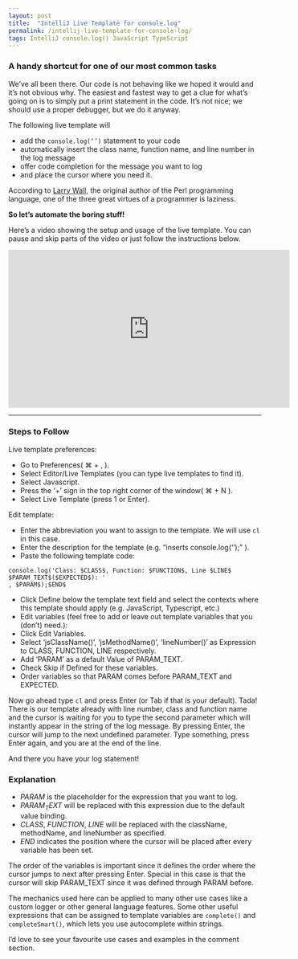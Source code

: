 ```yaml
---
layout: post
title:  "IntelliJ Live Template for console.log"
permalink: /intellij-live-template-for-console-log/
tags: IntelliJ console.log() JavaScript TypeScript
---
```


### A handy shortcut for one of our most common tasks

We’ve all been there. Our code is not behaving like we hoped it would and it’s not obvious why. The easiest and fastest way to get a clue for what’s going on is to simply put a print statement in the code. It’s not nice; we should use a proper debugger, but we do it anyway.

The following live template will
* add the `console.log(‘’)` statement to your code
* automatically insert the class name, function name, and line number in the log message
* offer code completion for the message you want to log
* and place the cursor where you need it.

According to [Larry Wall](http://threevirtues.com/), the original author of the Perl programming language, one of the three great virtues of a programmer is laziness.

**So let’s automate the boring stuff!**

Here’s a video showing the setup and usage of the live template. You can pause and skip parts of the video or just follow the instructions below.

<iframe width="560" height="315" src="https://www.youtube.com/embed/UcWxT25DuCA" frameborder="0" allow="accelerometer; autoplay; clipboard-write; encrypted-media; gyroscope; picture-in-picture" allowfullscreen></iframe>

---

### Steps to Follow
Live template preferences:

* Go to Preferences( ⌘ + , ).
* Select Editor/Live Templates (you can type live templates to find it).
* Select Javascript.
* Press the ‘+’ sign in the top right corner of the window( ⌘ + N ).
* Select Live Template (press 1 or Enter).

Edit template:
* Enter the abbreviation you want to assign to the template. We will use `cl` in this case.
* Enter the description for the template (e.g. “inserts console.log(‘’);” ).
* Paste the following template code:

```
console.log('Class: $CLASS$, Function: $FUNCTION$, Line $LINE$ $PARAM_TEXT$($EXPECTED$): '
, $PARAM$);$END$
```

* Click Define below the template text field and select the contexts where this template should apply (e.g. JavaScript, Typescript, etc.)
* Edit variables (feel free to add or leave out template variables that you (don’t) need.):
* Click Edit Variables.
* Select ‘jsClassName()’, ‘jsMethodName()’, ‘lineNumber()’ as Expression to CLASS, FUNCTION, LINE respectively.
* Add ‘PARAM’ as a default Value of PARAM_TEXT.
* Check Skip if Defined for these variables.
* Order variables so that PARAM comes before PARAM_TEXT and EXPECTED.

Now go ahead type `cl` and press Enter (or Tab if that is your default). Tada! There is our template already with line number, class and function name and the cursor is waiting for you to type the second parameter which will instantly appear in the string of the log message. By pressing Enter, the cursor will jump to the next undefined parameter. Type something, press Enter again, and you are at the end of the line.

And there you have your log statement!

### Explanation
* $PARAM$ is the placeholder for the expression that you want to log.
* $PARAM_TEXT$ will be replaced with this expression due to the default value binding.
* $CLASS$, $FUNCTION$, $LINE$ will be replaced with the className, methodName, and lineNumber as specified.
* $END$ indicates the position where the cursor will be placed after every variable has been set.

The order of the variables is important since it defines the order where the cursor jumps to next after pressing Enter. Special in this case is that the cursor will skip PARAM_TEXT since it was defined through PARAM before.

The mechanics used here can be applied to many other use cases like a custom logger or other general language features. Some other useful expressions that can be assigned to template variables are `complete()` and `completeSmart()`, which lets you use autocomplete within strings.

I’d love to see your favourite use cases and examples in the comment section.
